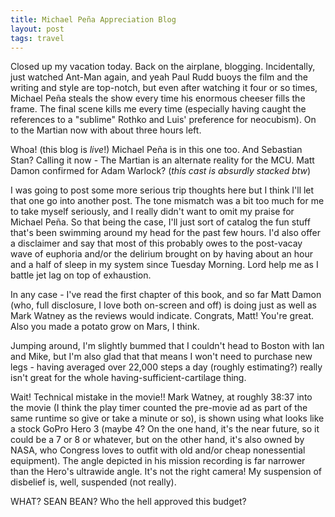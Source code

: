 ```yaml
---
title: Michael Peña Appreciation Blog
layout: post
tags: travel
---
```


Closed up my vacation today. Back on the airplane, blogging. Incidentally, just watched Ant-Man again, and yeah Paul Rudd buoys the film and the writing and style are top-notch, but even after watching it four or so times, Michael Peña steals the show every time his enormous cheeser fills the frame. The final scene kills me every time (especially having caught the references to a "sublime" Rothko and Luis' preference for neocubism). On to the Martian now with about three hours left.

Whoa! (this blog is _live_!) Michael Peña is in this one too. And Sebastian Stan? Calling it now - The Martian is an alternate reality for the MCU. Matt Damon confirmed for Adam Warlock? (_this cast is absurdly stacked btw_)

I was going to post some more serious trip thoughts here but I think I'll let that one go into another post. The tone mismatch was a bit too much for me to take myself seriously, and I really didn't want to omit my praise for Michael Peña. So that being the case, I'll just sort of catalog the fun stuff that's been swimming around my head for the past few hours. I'd also offer a disclaimer and say that most of this probably owes to the post-vacay wave of euphoria and/or the delirium brought on by having about an hour and a half of sleep in my system since Tuesday Morning. Lord help me as I battle jet lag on top of exhaustion.

In any case - I've read the first chapter of this book, and so far Matt Damon (who, full disclosure, I love both on-screen and off) is doing just as well as Mark Watney as the reviews would indicate. Congrats, Matt! You're great. Also you made a potato grow on Mars, I think.

Jumping around, I'm slightly bummed that I couldn't head to Boston with Ian and Mike, but I'm also glad that that means I won't need to purchase new legs - having averaged over 22,000 steps a day (roughly estimating?) really isn't great for the whole having-sufficient-cartilage thing.

Wait! Technical mistake in the movie!! Mark Watney, at roughly 38:37 into the movie (I think the play timer counted the pre-movie ad as part of the same runtime so give or take a minute or so), is shown using what looks like a stock GoPro Hero 3 (maybe 4? On the one hand, it's the near future, so it could be a 7 or 8 or whatever, but on the other hand, it's also owned by NASA, who Congress loves to outfit with old and/or cheap nonessential equipment). The angle depicted in his mission recording is far narrower than the Hero's ultrawide angle. It's not the right camera! My suspension of disbelief is, well, suspended (not really).

WHAT? SEAN BEAN? Who the hell approved this budget?

